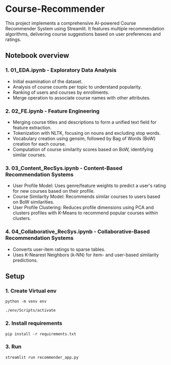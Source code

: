 # Course-Recommender

This project implements a comprehensive AI-powered Course Recommender System using Streamlit. It features multiple recommendation algorithms, delivering course suggestions based on user preferences and ratings.

## Notebook overview

### 1. 01_EDA.ipynb - Exploratory Data Analysis
* Initial examination of the dataset.
* Analysis of course counts per topic to understand popularity.
* Ranking of users and courses by enrollments.
* Merge operation to associate course names with other attributes.

### 2. 02_FE.ipynb - Feature Engineering
* Merging course titles and descriptions to form a unified text field for feature extraction.
* Tokenization with NLTK, focusing on nouns and excluding stop words.
* Vocabulary creation using gensim, followed by Bag of Words (BoW) creation for each course.
* Computation of course similarity scores based on BoW, identifying similar courses.

### 3. 03_Content_RecSys.ipynb - Content-Based Recommendation Systems
* User Profile Model: Uses genre/feature weights to predict a user's rating for new courses based on their profile.
* Course Similarity Model: Recommends similar courses to users based on BoW similarities.
* User Profile Clustering: Reduces profile dimensions using PCA and clusters profiles with K-Means to recommend popular courses within clusters.

### 4. 04_Collaborative_RecSys.ipynb - Collaborative-Based Recommendation Systems
* Converts user-item ratings to sparse tables.
* Uses K-Nearest Neighbors (k-NN) for item- and user-based similarity predictions.


## Setup

### 1. Create Virtual env
```
python -m venv env
```
```
./env/Scripts/activate
```
### 2. Install requirements
```
pip install -r requirements.txt
```

### 3. Run
```
streamlit run recommender_app.py
```
